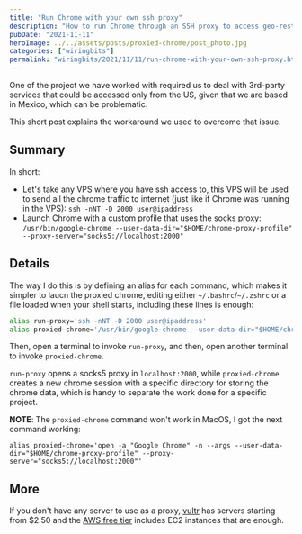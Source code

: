 ```yaml
---
title: "Run Chrome with your own ssh proxy"
description: "How to run Chrome through an SSH proxy to access geo-restricted services by routing all browser traffic through a remote server."
pubDate: "2021-11-11"
heroImage: ../../assets/posts/proxied-chrome/post_photo.jpg
categories: ["wiringbits"]
permalink: "wiringbits/2021/11/11/run-chrome-with-your-own-ssh-proxy.html"
---
```


One of the project we have worked with required us to deal with 3rd-party services that could be accessed only from the US, given that we are based in Mexico, which can be problematic.

This short post explains the workaround we used to overcome that issue.

## Summary

In short:

- Let's take any VPS where you have ssh access to, this VPS will be used to send all the chrome traffic to internet (just like if Chrome was running in the VPS): `ssh -nNT -D 2000 user@ipaddress`
- Launch Chrome with a custom profile that uses the socks proxy: `/usr/bin/google-chrome --user-data-dir="$HOME/chrome-proxy-profile" --proxy-server="socks5://localhost:2000"`

## Details

The way I do this is by defining an alias for each command, which makes it simpler to laucn the proxied chrome, editing either `~/.bashrc`/`~/.zshrc` or a file loaded when your shell starts, including these lines is enough:

```bash
alias run-proxy='ssh -nNT -D 2000 user@ipaddress'
alias proxied-chrome='/usr/bin/google-chrome --user-data-dir="$HOME/chrome-proxy-profile" --proxy-server="socks5://localhost:2000"'
```

Then, open a terminal to invoke `run-proxy`, and then, open another terminal to invoke `proxied-chrome`.

`run-proxy` opens a socks5 proxy in `localhost:2000`, while `proxied-chrome` creates a new chrome session with a specific directory for storing the chrome data, which is handy to separate the work done for a specific project.

**NOTE**: The `proxied-chrome` command won't work in MacOS, I got the next command working:

```shell
alias proxied-chrome='open -a "Google Chrome" -n --args --user-data-dir="$HOME/chrome-proxy-profile" --proxy-server="socks5://localhost:2000"'
```

## More

If you don't have any server to use as a proxy, [vultr](https://www.vultr.com) has servers starting from $2.50 and the [AWS free tier](https://aws.amazon.com/free/) includes EC2 instances that are enough.
